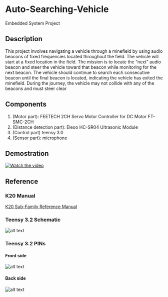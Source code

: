 # Auto-Searching-Vehicle
Embedded System Project
## Description
This project involves navigating a vehicle through a minefield by using audio
beacons of fixed frequencies located throughout the field. The vehicle will start at a fixed
location in the field. The mission is to locate the “next” audio beacon and steer the vehicle
toward that beacon while monitoring for the next beacon. The vehicle should continue to
search each consecutive beacon until the final beacon is located, indicating the vehicle has
exited the minefield. During the journey, the vehicle may not collide with any of the beacons
and must steer clear

## Components
1. (Motor part): FEETECH 2CH Servo Motor Controller for DC Motor FT-SMC-2CH
2. (Distance detection part): Eleoo HC-SR04 Ultrasonic Module
3. (Control part) teensy 3.0 
4. (Sensor part): microphone
## Demostration
[![Watch the video]()](https://youtu.be/odqYxbhW_Ps)

## Reference

### K20 Manual
[K20 Sub-Family Reference Manual](https://www.nxp.com/docs/en/reference-manual/K20P64M72SF1RM.pdf)

### Teensy 3.2 Schematic
![alt text](https://www.pjrc.com/teensy/schematic32.gif)

### Teensy 3.2 PINs
#### Front side
![alt text](https://www.pjrc.com/teensy/card7a_rev1.png)
#### Back side
![alt text](https://www.pjrc.com/teensy/card7b_rev1.png)
